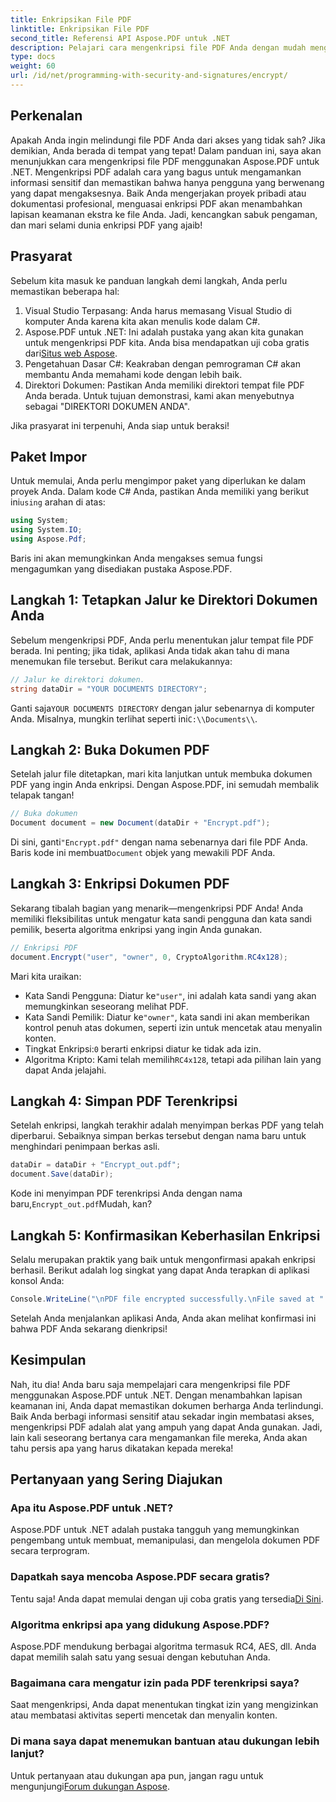 ```yaml
---
title: Enkripsikan File PDF
linktitle: Enkripsikan File PDF
second_title: Referensi API Aspose.PDF untuk .NET
description: Pelajari cara mengenkripsi file PDF Anda dengan mudah menggunakan Aspose.PDF untuk .NET. Amankan informasi sensitif dengan panduan langkah demi langkah kami yang mudah.
type: docs
weight: 60
url: /id/net/programming-with-security-and-signatures/encrypt/
---
```

## Perkenalan

Apakah Anda ingin melindungi file PDF Anda dari akses yang tidak sah? Jika demikian, Anda berada di tempat yang tepat! Dalam panduan ini, saya akan menunjukkan cara mengenkripsi file PDF menggunakan Aspose.PDF untuk .NET. Mengenkripsi PDF adalah cara yang bagus untuk mengamankan informasi sensitif dan memastikan bahwa hanya pengguna yang berwenang yang dapat mengaksesnya. Baik Anda mengerjakan proyek pribadi atau dokumentasi profesional, menguasai enkripsi PDF akan menambahkan lapisan keamanan ekstra ke file Anda. Jadi, kencangkan sabuk pengaman, dan mari selami dunia enkripsi PDF yang ajaib!

## Prasyarat

Sebelum kita masuk ke panduan langkah demi langkah, Anda perlu memastikan beberapa hal:

1. Visual Studio Terpasang: Anda harus memasang Visual Studio di komputer Anda karena kita akan menulis kode dalam C#.
2.  Aspose.PDF untuk .NET: Ini adalah pustaka yang akan kita gunakan untuk mengenkripsi PDF kita. Anda bisa mendapatkan uji coba gratis dari[Situs web Aspose](https://releases.aspose.com/).
3. Pengetahuan Dasar C#: Keakraban dengan pemrograman C# akan membantu Anda memahami kode dengan lebih baik.
4. Direktori Dokumen: Pastikan Anda memiliki direktori tempat file PDF Anda berada. Untuk tujuan demonstrasi, kami akan menyebutnya sebagai "DIREKTORI DOKUMEN ANDA".

Jika prasyarat ini terpenuhi, Anda siap untuk beraksi!

## Paket Impor

 Untuk memulai, Anda perlu mengimpor paket yang diperlukan ke dalam proyek Anda. Dalam kode C# Anda, pastikan Anda memiliki yang berikut ini`using` arahan di atas:

```csharp
using System;
using System.IO;
using Aspose.Pdf;
```

Baris ini akan memungkinkan Anda mengakses semua fungsi mengagumkan yang disediakan pustaka Aspose.PDF.

## Langkah 1: Tetapkan Jalur ke Direktori Dokumen Anda

Sebelum mengenkripsi PDF, Anda perlu menentukan jalur tempat file PDF berada. Ini penting; jika tidak, aplikasi Anda tidak akan tahu di mana menemukan file tersebut. Berikut cara melakukannya:

```csharp
// Jalur ke direktori dokumen.
string dataDir = "YOUR DOCUMENTS DIRECTORY";
```

 Ganti saja`YOUR DOCUMENTS DIRECTORY` dengan jalur sebenarnya di komputer Anda. Misalnya, mungkin terlihat seperti ini`C:\\Documents\\`.

## Langkah 2: Buka Dokumen PDF

Setelah jalur file ditetapkan, mari kita lanjutkan untuk membuka dokumen PDF yang ingin Anda enkripsi. Dengan Aspose.PDF, ini semudah membalik telapak tangan!

```csharp
// Buka dokumen
Document document = new Document(dataDir + "Encrypt.pdf");
```

 Di sini, ganti`"Encrypt.pdf"` dengan nama sebenarnya dari file PDF Anda. Baris kode ini membuat`Document` objek yang mewakili PDF Anda.

## Langkah 3: Enkripsi Dokumen PDF

Sekarang tibalah bagian yang menarik—mengenkripsi PDF Anda! Anda memiliki fleksibilitas untuk mengatur kata sandi pengguna dan kata sandi pemilik, beserta algoritma enkripsi yang ingin Anda gunakan.

```csharp
// Enkripsi PDF
document.Encrypt("user", "owner", 0, CryptoAlgorithm.RC4x128);
```

Mari kita uraikan:
-  Kata Sandi Pengguna: Diatur ke`"user"`, ini adalah kata sandi yang akan memungkinkan seseorang melihat PDF.
-  Kata Sandi Pemilik: Diatur ke`"owner"`, kata sandi ini akan memberikan kontrol penuh atas dokumen, seperti izin untuk mencetak atau menyalin konten.
-  Tingkat Enkripsi:`0` berarti enkripsi diatur ke tidak ada izin.
-  Algoritma Kripto: Kami telah memilih`RC4x128`, tetapi ada pilihan lain yang dapat Anda jelajahi.

## Langkah 4: Simpan PDF Terenkripsi

Setelah enkripsi, langkah terakhir adalah menyimpan berkas PDF yang telah diperbarui. Sebaiknya simpan berkas tersebut dengan nama baru untuk menghindari penimpaan berkas asli.

```csharp
dataDir = dataDir + "Encrypt_out.pdf";
document.Save(dataDir);
```

 Kode ini menyimpan PDF terenkripsi Anda dengan nama baru,`Encrypt_out.pdf`Mudah, kan?

## Langkah 5: Konfirmasikan Keberhasilan Enkripsi

Selalu merupakan praktik yang baik untuk mengonfirmasi apakah enkripsi berhasil. Berikut adalah log singkat yang dapat Anda terapkan di aplikasi konsol Anda:

```csharp
Console.WriteLine("\nPDF file encrypted successfully.\nFile saved at " + dataDir);
```

Setelah Anda menjalankan aplikasi Anda, Anda akan melihat konfirmasi ini bahwa PDF Anda sekarang dienkripsi!

## Kesimpulan

Nah, itu dia! Anda baru saja mempelajari cara mengenkripsi file PDF menggunakan Aspose.PDF untuk .NET. Dengan menambahkan lapisan keamanan ini, Anda dapat memastikan dokumen berharga Anda terlindungi. Baik Anda berbagi informasi sensitif atau sekadar ingin membatasi akses, mengenkripsi PDF adalah alat yang ampuh yang dapat Anda gunakan. Jadi, lain kali seseorang bertanya cara mengamankan file mereka, Anda akan tahu persis apa yang harus dikatakan kepada mereka!

## Pertanyaan yang Sering Diajukan

### Apa itu Aspose.PDF untuk .NET?
Aspose.PDF untuk .NET adalah pustaka tangguh yang memungkinkan pengembang untuk membuat, memanipulasi, dan mengelola dokumen PDF secara terprogram.

### Dapatkah saya mencoba Aspose.PDF secara gratis?
 Tentu saja! Anda dapat memulai dengan uji coba gratis yang tersedia[Di Sini](https://releases.aspose.com/).

### Algoritma enkripsi apa yang didukung Aspose.PDF?
Aspose.PDF mendukung berbagai algoritma termasuk RC4, AES, dll. Anda dapat memilih salah satu yang sesuai dengan kebutuhan Anda.

### Bagaimana cara mengatur izin pada PDF terenkripsi saya?
Saat mengenkripsi, Anda dapat menentukan tingkat izin yang mengizinkan atau membatasi aktivitas seperti mencetak dan menyalin konten.

### Di mana saya dapat menemukan bantuan atau dukungan lebih lanjut?
 Untuk pertanyaan atau dukungan apa pun, jangan ragu untuk mengunjungi[Forum dukungan Aspose](https://forum.aspose.com/c/pdf/10).